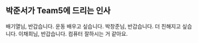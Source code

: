 ## 박준서가 Team5에 드리는 인사
배기열님, 반갑습니다. 운동 배우고 싶습니다.
박창준님, 반갑습니다. 더 친해지고 싶습니다.
이채희님, 반갑습니다. 컴퓨터 잘하시는 거 같아요.
